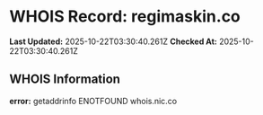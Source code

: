# WHOIS Record: regimaskin.co

**Last Updated:** 2025-10-22T03:30:40.261Z
**Checked At:** 2025-10-22T03:30:40.261Z

## WHOIS Information

**error:** getaddrinfo ENOTFOUND whois.nic.co

